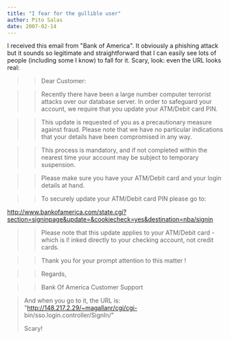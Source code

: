 ```yaml
---
title: "I fear for the gullible user"
author: Pito Salas
date: 2007-02-14
---
```




I received this email from "Bank of America". It obviously a phishing attack
but it sounds so legitimate and straightforward that I can easily see lots of
people (including some I know) to fall for it. Scary, look: even the URL looks
real:

>

>> Dear Customer:

>>

>> Recently there have been a large number computer terrorist attacks over our
database server. In order to safeguard your account, we require that you
update your ATM/Debit card PIN.

>>

>> This update is requested of you as a precautionary measure against fraud.
Please note that we have no particular indications that your details have been
compromised in any way.

>>

>> This process is mandatory, and if not completed within the nearest time
your account may be subject to temporary suspension.

>>

>> Please make sure you have your ATM/Debit card and your login details at
hand.

>>

>> To securely update your ATM/Debit card PIN please go to:

>>

>>
http://www.bankofamerica.com/state.cgi?section=signinpage&update=&cookiecheck=yes&destination=nba/signin

>>

>> Please note that this update applies to your ATM/Debit card - which is l!
inked directly to your checking account, not credit cards.

>>

>> Thank you for your prompt attention to this matter !

>>

>> Regards,

>>

>> Bank Of America Customer Support

>
> And when you go to it, the URL is: "http://148.217.2.29/~magallanr/cgi/cgi-
> bin/sso.login.controller/SignIn/"
>
> Scary!


